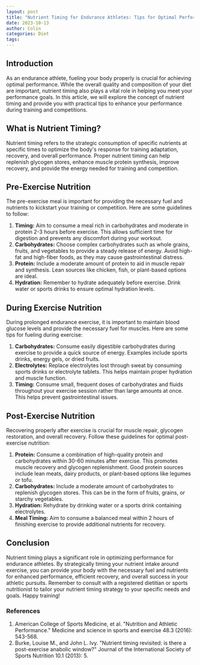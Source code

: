 ```yaml
---
layout: post
title: "Nutrient Timing for Endurance Athletes: Tips for Optimal Performance"
date: 2023-10-13
author: Colin
categories: Diet
tags: 
---
```


## Introduction

As an endurance athlete, fueling your body properly is crucial for achieving optimal performance. While the overall quality and composition of your diet are important, nutrient timing also plays a vital role in helping you meet your performance goals. In this article, we will explore the concept of nutrient timing and provide you with practical tips to enhance your performance during training and competitions.

## What is Nutrient Timing?

Nutrient timing refers to the strategic consumption of specific nutrients at specific times to optimize the body's response for training adaptation, recovery, and overall performance. Proper nutrient timing can help replenish glycogen stores, enhance muscle protein synthesis, improve recovery, and provide the energy needed for training and competition.

## Pre-Exercise Nutrition

The pre-exercise meal is important for providing the necessary fuel and nutrients to kickstart your training or competition. Here are some guidelines to follow:

1. **Timing:** Aim to consume a meal rich in carbohydrates and moderate in protein 2-3 hours before exercise. This allows sufficient time for digestion and prevents any discomfort during your workout.
2. **Carbohydrates:** Choose complex carbohydrates such as whole grains, fruits, and vegetables to provide a steady release of energy. Avoid high-fat and high-fiber foods, as they may cause gastrointestinal distress.
3. **Protein:** Include a moderate amount of protein to aid in muscle repair and synthesis. Lean sources like chicken, fish, or plant-based options are ideal.
4. **Hydration:** Remember to hydrate adequately before exercise. Drink water or sports drinks to ensure optimal hydration levels.

## During Exercise Nutrition

During prolonged endurance exercise, it is important to maintain blood glucose levels and provide the necessary fuel for muscles. Here are some tips for fueling during exercise:

1. **Carbohydrates:** Consume easily digestible carbohydrates during exercise to provide a quick source of energy. Examples include sports drinks, energy gels, or dried fruits.
2. **Electrolytes:** Replace electrolytes lost through sweat by consuming sports drinks or electrolyte tablets. This helps maintain proper hydration and muscle function.
3. **Timing:** Consume small, frequent doses of carbohydrates and fluids throughout your exercise session rather than large amounts at once. This helps prevent gastrointestinal issues.

## Post-Exercise Nutrition

Recovering properly after exercise is crucial for muscle repair, glycogen restoration, and overall recovery. Follow these guidelines for optimal post-exercise nutrition:

1. **Protein:** Consume a combination of high-quality protein and carbohydrates within 30-60 minutes after exercise. This promotes muscle recovery and glycogen replenishment. Good protein sources include lean meats, dairy products, or plant-based options like legumes or tofu.
2. **Carbohydrates:** Include a moderate amount of carbohydrates to replenish glycogen stores. This can be in the form of fruits, grains, or starchy vegetables.
3. **Hydration:** Rehydrate by drinking water or a sports drink containing electrolytes.
4. **Meal Timing:** Aim to consume a balanced meal within 2 hours of finishing exercise to provide additional nutrients for recovery.

## Conclusion

Nutrient timing plays a significant role in optimizing performance for endurance athletes. By strategically timing your nutrient intake around exercise, you can provide your body with the necessary fuel and nutrients for enhanced performance, efficient recovery, and overall success in your athletic pursuits. Remember to consult with a registered dietitian or sports nutritionist to tailor your nutrient timing strategy to your specific needs and goals. Happy training!

### References

1. American College of Sports Medicine, et al. "Nutrition and Athletic Performance." Medicine and science in sports and exercise 48.3 (2016): 543-568.
2. Burke, Louise M., and John L. Ivy. "Nutrient timing revisited: is there a post-exercise anabolic window?" Journal of the International Society of Sports Nutrition 10.1 (2013): 5.